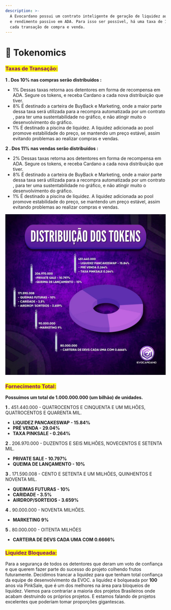 ```yaml
---
description: >-
  A Evocardano possui um contrato inteligente de geração de liquidez automática
  e rendimento passivo em ADA. Para isso ser possível, há uma taxa de 16% em
  cada transação de compra e venda.
---
```


# 🎯 Tokenomics

### <mark style="color:purple;">Taxas de Transação:</mark>

**1 .  Dos 10% nas compras serão distribuídos :**&#x20;

* 1% Dessas taxas retorna aos detentores em forma de recompensa em ADA. Segure os tokens, e receba Cardano a cada nova distribuição que tiver.
* 8% É destinado a carteira de BuyBack e Marketing, onde a maior parte dessa taxa será utilizada para a recompra automatizada por um contrato , para ter uma sustentabilidade no gráfico, e não atingir muito o desenvolvimento do gráfico.
* &#x20;1% É destinado a piscina de liquidez. A liquidez adicionada ao pool promove estabilidade do preço, se mantendo um preço estável, assim evitando problemas ao realizar compras e vendas.

**2 .  Dos 11% nas vendas serão distribuídos  :**&#x20;

* 2% Dessas taxas retorna aos detentores em forma de recompensa em ADA. Segure os tokens, e receba Cardano a cada nova distribuição que tiver.
* 8%  É destinado a carteira de BuyBack e Marketing, onde a maior parte dessa taxa será utilizada para a recompra automatizada por um contrato , para ter uma sustentabilidade no gráfico, e não atingir muito o desenvolvimento do gráfico.
* &#x20;1% É destinado a piscina de liquidez. A liquidez adicionada ao pool promove estabilidade do preço, se mantendo  um preço estável, assim evitando problemas ao realizar compras e vendas.

![](<.gitbook/assets/photo1646679172 (1).jpeg>)

### <mark style="color:purple;">**Fornecimento Total:**</mark>

**Possuímos um total de 1.000.000.000 (um bilhão) de unidades.**

**1 .**  451.440.000 - QUATROCENTOS E CINQUENTA E UM MILHÕES, QUATROCENTOS E QUARENTA MIL.

* **LIQUIDEZ PANCAKESWAP - 15.84%**
* **PRÉ VENDA - 29.04%**
* **TAXA PINKSALE - 0.264%**                                                 &#x20;

**2 .** 206.970.000 - DUZENTOS E SEIS MILHÕES, NOVECENTOS E SETENTA MIL.

* **PRIVATE SALE - 10.797%**
* **QUEIMA DE LANÇAMENTO - 10%**

**3 .** 171.590.008 - CENTO E SETENTA E UM MILHÕES, QUINHENTOS E NOVENTA MIL.

* **QUEIMAS FUTURAS - 10%**
* **CARIDADE - 3.5%**
* **AIRDROP/SORTEIOS - 3.659%**

**4 .** 90.000.000 - NOVENTA MILHÕES.

* **MARKETING 9%**

**5 .**  80.000.000 - OITENTA MILHÕES

* **CARTEIRA DE DEVS CADA UMA COM 0.6666%**

### <mark style="color:purple;">**Liquidez Bloqueada:**</mark>

Para a segurança de todos os detentores  que deram um voto de confiança e que querem fazer parte do sucesso do projeto colhendo frutos futuramente. Decidimos trancar a liquidez para que tenham total confiança da equipe de desenvolvimento da EVOC.  a liquidez é bolqueada por **100** anos via PinkSale, que é um dos melhores na área para bloqueios de liquidez. Viemos para contrariar a maioria dos projetos Brasileiros onde acabam destruindo os próprios projetos. E estamos falando de projetos excelentes que poderiam tomar proporções gigantescas.
